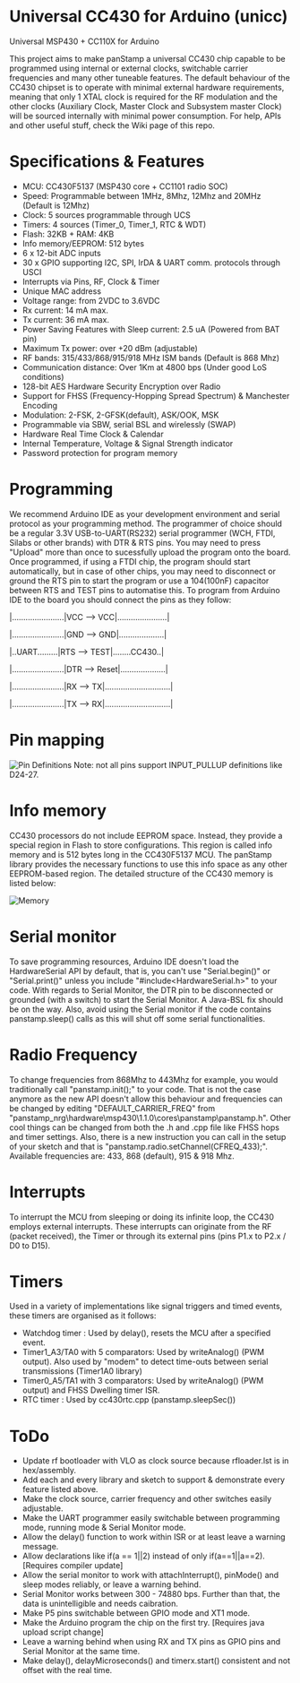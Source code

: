 # Universal CC430 for Arduino (unicc)
Universal MSP430 + CC110X for Arduino

This project aims to make panStamp a universal CC430 chip capable to be programmed using internal or external clocks, switchable carrier frequencies and many other tuneable features.
The default behaviour of the CC430 chipset is to operate with minimal external hardware requirements, meaning that only 1 XTAL clock is required for the RF modulation and the other clocks (Auxiliary Clock, Master Clock and Subsystem master Clock) will be sourced internally with minimal power consumption. For help, APIs and other useful stuff, check the Wiki page of this repo.


# Specifications & Features

* MCU: CC430F5137 (MSP430 core + CC1101 radio SOC)
* Speed: Programmable between 1MHz, 8Mhz, 12Mhz and 20MHz (Default is 12Mhz)
* Clock: 5 sources programmable through UCS
* Timers: 4 sources (Timer_0, Timer_1, RTC & WDT)
* Flash: 32KB + RAM: 4KB
* Info memory/EEPROM: 512 bytes
* 6 x 12-bit ADC inputs
* 30 x GPIO supporting I2C, SPI, IrDA & UART comm. protocols through USCI
* Interrupts via Pins, RF, Clock & Timer
* Unique MAC address
* Voltage range: from 2VDC to 3.6VDC
* Rx current: 14 mA max.
* Tx current: 36 mA max.
* Power Saving Features with Sleep current: 2.5 uA (Powered from BAT pin)
* Maximum Tx power: over +20 dBm (adjustable)
* RF bands: 315/433/868/915/918 MHz ISM bands (Default is 868 Mhz)
* Communication distance: Over 1Km at 4800 bps (Under good LoS conditions)
* 128-bit AES Hardware Security Encryption over Radio
* Support for FHSS (Frequency-Hopping Spread Spectrum) & Manchester Encoding
* Modulation: 2-FSK, 2-GFSK(default), ASK/OOK, MSK
* Programmable via SBW, serial BSL and wirelessly (SWAP)
* Hardware Real Time Clock & Calendar
* Internal Temperature, Voltage & Signal Strength indicator
* Password protection for program memory


# Programming

We recommend Arduino IDE as your development environment and serial protocol as your programming method. The programmer of choice should be a regular 3.3V USB-to-UART(RS232) serial programmer (WCH, FTDI, Silabs or other brands) with DTR & RTS pins. You may need to press "Upload" more than once to sucessfully upload the program onto the board. Once programmed, if using a FTDI chip, the program should start automatically, but in case of other chips, you may need to disconnect or ground the RTS pin to start the program or use a 104(100nF) capacitor between RTS and TEST pins to automatise this. To program from Arduino IDE to the board you should connect the pins as they follow:

|.......................|VCC --> VCC|......................|

|.......................|GND --> GND|....................|

|..UART.........|RTS --> TEST|........CC430..|

|.......................|DTR --> Reset|....................|

|.......................|RX  --> TX|.............................|

|.......................|TX  --> RX|.............................|


# Pin mapping
![Pin Definitions](https://github.com/alexceltare2/arduino_nrg/blob/master/resources/cc430-pins.png)
Note: not all pins support INPUT_PULLUP definitions like D24-27.

# Info memory
CC430 processors do not include EEPROM space. Instead, they provide a special region in Flash to store configurations. This region is called info memory and is 512 bytes long in the CC430F5137 MCU. The panStamp library provides the necessary functions to use this info space as any other EEPROM-based region. The detailed structure of the CC430 memory is listed below:

![Memory](https://github.com/alexceltare2/arduino_nrg/blob/master/resources/cc430-mem.png)

# Serial monitor
To save programming resources, Arduino IDE doesn't load the HardwareSerial API by default, that is, you can't use "Serial.begin()" or "Serial.print()" unless you include "#include<HardwareSerial.h>" to your code.
With regards to Serial Monitor, the DTR pin to be disconnected or grounded (with a switch) to start the Serial Monitor. A Java-BSL fix should be on the way. Also, avoid using the Serial monitor if the code contains panstamp.sleep() calls as this will shut off some serial functionalities.

# Radio Frequency
To change frequencies from 868Mhz to 443Mhz for example, you would traditionally call "panstamp.init();" to your code. That is not the case anymore as the new API doesn't allow this behaviour and frequencies can be changed by editing "DEFAULT_CARRIER_FREQ" from "panstamp_nrg\hardware\msp430\1.1.0\cores\panstamp\panstamp.h". Other cool things can be changed from both the .h and .cpp file like FHSS hops and timer settings. Also, there is a new instruction you can call in the setup of your sketch and that is "panstamp.radio.setChannel(CFREQ_433);". Available frequencies are: 433, 868 (default), 915 & 918 Mhz.

# Interrupts
To interrupt the MCU from sleeping or doing its infinite loop, the CC430 employs external interrupts. These interrupts can originate from the RF (packet received), the Timer or through its external pins (pins P1.x to P2.x / D0 to D15). 

# Timers
Used in a variety of implementations like signal triggers and timed events, these timers are organised as it follows:
- Watchdog timer : Used by delay(), resets the MCU after a specified event.
- Timer1_A3/TA0 with 5 comparators: Used by writeAnalog() (PWM output). Also used by "modem" to detect time-outs between serial transmissions (Timer1A0 library)
- Timer0_A5/TA1 with 3 comparators: Used by writeAnalog() (PWM output) and FHSS Dwelling timer ISR.
- RTC timer : Used by cc430rtc.cpp (panstamp.sleepSec())

# ToDo
- Update rf bootloader with VLO as clock source because rfloader.lst is in hex/assembly.
- Add each and every library and sketch to support & demonstrate every feature listed above.
- Make the clock source, carrier frequency and other switches easily adjustable.
- Make the UART programmer easily switchable between programming mode, running mode & Serial Monitor mode.
- Allow the delay() function to work within ISR or at least leave a warning message.
- Allow declarations like if(a == 1||2) instead of only if(a==1||a==2). [Requires compiler update]
- Allow the serial monitor to work with attachInterrupt(), pinMode() and sleep modes reliably, or leave a warning behind.
- Serial Monitor works between 300 - 74880 bps. Further than that, the data is unintelligible and needs caibration.
- Make P5 pins switchable between GPIO mode and XT1 mode.
- Make the Arduino program the chip on the first try. [Requires java upload script change]
- Leave a warning behind when using RX and TX pins as GPIO pins and Serial Monitor at the same time.
- Make delay(), delayMicroseconds() and timerx.start() consistent and not offset with the real time.

